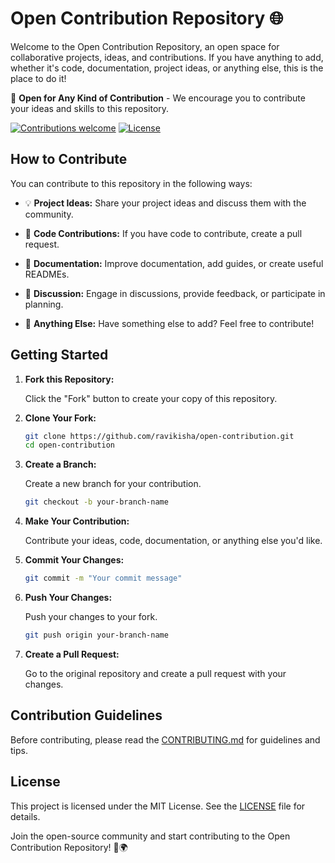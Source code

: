 # Open Contribution Repository 🌐

Welcome to the Open Contribution Repository, an open space for collaborative projects, ideas, and contributions. If you have anything to add, whether it's code, documentation, project ideas, or anything else, this is the place to do it!

🚀 **Open for Any Kind of Contribution** - We encourage you to contribute your ideas and skills to this repository.

[![Contributions welcome](https://img.shields.io/badge/Contributions-Welcome-brightgreen.svg)](CONTRIBUTING.md)
[![License](https://img.shields.io/badge/License-MIT-blue.svg)](LICENSE)

## How to Contribute

You can contribute to this repository in the following ways:

- 💡 **Project Ideas:** Share your project ideas and discuss them with the community.

- 🧩 **Code Contributions:** If you have code to contribute, create a pull request.

- 📝 **Documentation:** Improve documentation, add guides, or create useful READMEs.

- 💬 **Discussion:** Engage in discussions, provide feedback, or participate in planning.

- 🎉 **Anything Else:** Have something else to add? Feel free to contribute!

## Getting Started

1. **Fork this Repository:**

   Click the "Fork" button to create your copy of this repository.

2. **Clone Your Fork:**

   ```bash
   git clone https://github.com/ravikisha/open-contribution.git
   cd open-contribution
   ```

3. **Create a Branch:**

   Create a new branch for your contribution.

   ```bash
   git checkout -b your-branch-name
   ```

4. **Make Your Contribution:**

   Contribute your ideas, code, documentation, or anything else you'd like.

5. **Commit Your Changes:**

   ```bash
   git commit -m "Your commit message"
   ```

6. **Push Your Changes:**

   Push your changes to your fork.

   ```bash
   git push origin your-branch-name
   ```

7. **Create a Pull Request:**

   Go to the original repository and create a pull request with your changes.

## Contribution Guidelines

Before contributing, please read the [CONTRIBUTING.md](CONTRIBUTING.md) for guidelines and tips.

## License

This project is licensed under the MIT License. See the [LICENSE](LICENSE) file for details.

Join the open-source community and start contributing to the Open Contribution Repository! 🤝🌍